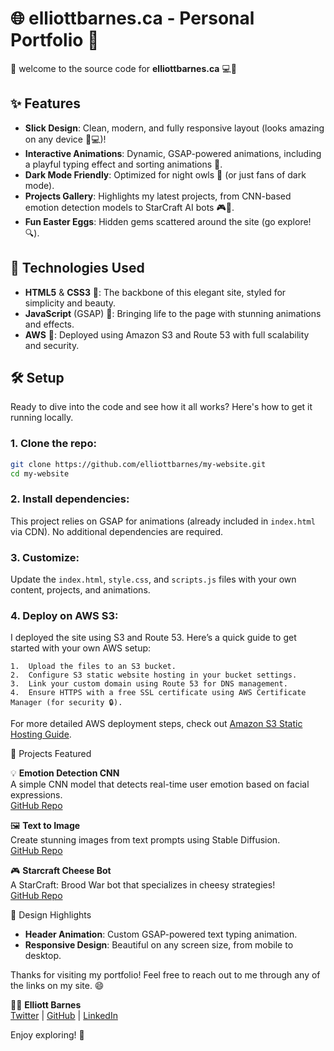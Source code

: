# 🌐 elliottbarnes.ca - Personal Portfolio 🎉

👋 welcome to the source code for **elliottbarnes.ca** 💻🚀

## ✨ Features
- **Slick Design**: Clean, modern, and fully responsive layout (looks amazing on any device 📱💻)!
- **Interactive Animations**: Dynamic, GSAP-powered animations, including a playful typing effect and sorting animations 🎥.
- **Dark Mode Friendly**: Optimized for night owls 🌙 (or just fans of dark mode).
- **Projects Gallery**: Highlights my latest projects, from CNN-based emotion detection models to StarCraft AI bots 🎮🤖.
- **Fun Easter Eggs**: Hidden gems scattered around the site (go explore! 🔍).

## 🚀 Technologies Used
- **HTML5** & **CSS3** 🎨: The backbone of this elegant site, styled for simplicity and beauty.
- **JavaScript** (GSAP) 💫: Bringing life to the page with stunning animations and effects.
- **AWS** 💾: Deployed using Amazon S3 and Route 53 with full scalability and security.
  
## 🛠 Setup

Ready to dive into the code and see how it all works? Here's how to get it running locally.

### 1. Clone the repo:

```bash
git clone https://github.com/elliottbarnes/my-website.git
cd my-website
```

### 2. Install dependencies:

This project relies on GSAP for animations (already included in `index.html` via CDN). No additional dependencies are required.

### 3. Customize:

Update the `index.html`, `style.css`, and `scripts.js` files with your own content, projects, and animations.

### 4. Deploy on AWS S3:

I deployed the site using S3 and Route 53. Here’s a quick guide to get started with your own AWS setup:

	1.	Upload the files to an S3 bucket.
	2.	Configure S3 static website hosting in your bucket settings.
	3.	Link your custom domain using Route 53 for DNS management.
	4.	Ensure HTTPS with a free SSL certificate using AWS Certificate Manager (for security 🔒).

For more detailed AWS deployment steps, check out [Amazon S3 Static Hosting Guide](https://docs.aws.amazon.com/AmazonS3/latest/userguide/WebsiteHosting.html).

🧠 Projects Featured

💡 **Emotion Detection CNN**  
A simple CNN model that detects real-time user emotion based on facial expressions.  
[GitHub Repo](https://github.com/elliottbarnes/emotion-detection-cnn)  

🖼️ **Text to Image**  
Create stunning images from text prompts using Stable Diffusion.  
[GitHub Repo](https://github.com/elliottbarnes/text_to_image_w_stable_diffusion)

🎮 **Starcraft Cheese Bot**  
A StarCraft: Brood War bot that specializes in cheesy strategies!  
[GitHub Repo](https://github.com/elliottbarnes/cheese-bot)

🎨 Design Highlights

- **Header Animation**: Custom GSAP-powered text typing animation.
- **Responsive Design**: Beautiful on any screen size, from mobile to desktop.

Thanks for visiting my portfolio! Feel free to reach out to me through any of the links on my site. 😄

👨‍💻 **Elliott Barnes**  
[Twitter](https://twitter.com/elliottbarnesss) | [GitHub](https://github.com/elliottbarnes) | [LinkedIn](https://linkedin.com/in/elliottbarnes1)

Enjoy exploring! 🎉

